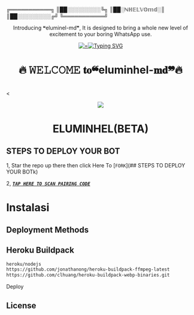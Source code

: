 #
╔═══════════╗
║██░░░░░░░░░╚╗
║██░ℕℍ𝔼𝕃𝕍𝕆𝕞𝕕░║
║██░░░░░░░░░╔╝
╚═══════════╝


  <body>
    <p align="center"> Introducing ❝eluminel-md❞, It is designed to bring a whole new level of excitement to your boring WhatsApp use. </p>
    <p align="center">
  <a href="">
    <img alt="="150"
      <a href="https://git.io/typing-svg"><img src="https://readme-typing-svg.demolab.com?font=Black+Ops+One&size=50&pause=1000&color=1BAFBAFF&center=true&width=910&height=100&lines=❝eluminhel-md❞-BUG;WHATSAPP BUG+BOT;CREATED+BY+mwas" alt="Typing SVG" /></a>
  </p>
<h1 align="center">🔥 𝚆𝙴𝙻𝙲𝙾𝙼𝙴 𝐭𝐨❝eluminhel-𝐦𝐝❞🔥</h1>
<br>
<div align="center">
<img src="">
</div>
<<p align="center">
<img src="https://pbs.twimg.com/profile_images/1789698300511203328/wwiCyH_e.jpg
</p>
<p align="center">
</p>
</p>
<h1 align="center"> ELUMINHEL(BETA)</h1/>
  
## STEPS TO DEPLOY YOUR BOT
  
1, Star the repo up there then click Here To  [`FORK`](## STEPS TO DEPLOY YOUR BOTk)

2,   ***[`TAP HERE TO SCAN PAIRING CODE`](https://pairing-3w13.onrender.com/pair)***
# Instalasi

## Deployment Methods
## Heroku Buildpack
```bash
heroku/nodejs
https://github.com/jonathanong/heroku-buildpack-ffmpeg-latest
https://github.com/clhuang/heroku-buildpack-webp-binaries.git
```
Deploy
## License 
